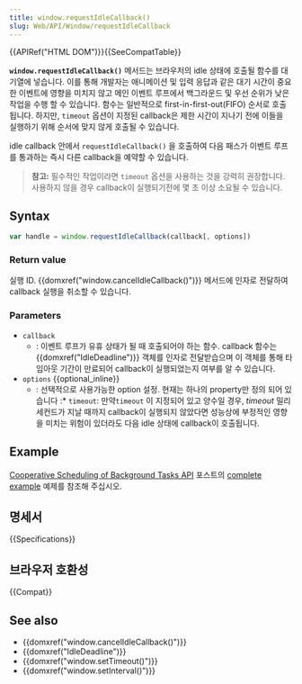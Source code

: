 ```yaml
---
title: window.requestIdleCallback()
slug: Web/API/Window/requestIdleCallback
---
```


{{APIRef("HTML DOM")}}{{SeeCompatTable}}

**`window.requestIdleCallback()`** 메서드는 브라우저의 idle 상태에 호출될 함수를 대기열에 넣습니다. 이를 통해 개발자는 애니메이션 및 입력 응답과 같은 대기 시간이 중요한 이벤트에 영향을 미치지 않고 메인 이벤트 루프에서 백그라운드 및 우선 순위가 낮은 작업을 수행 할 수 있습니다. 함수는 일반적으로 first-in-first-out(FIFO) 순서로 호출됩니다. 하지만, `timeout` 옵션이 지정된 callback은 제한 시간이 지나기 전에 이들을 실행하기 위해 순서에 맞지 않게 호출될 수 있습니다.

idle callback 안에서 `requestIdleCallback()` 을 호출하여 다음 패스가 이벤트 루프를 통과하는 즉시 다른 callback을 예약할 수 있습니다.

> **참고:** 필수적인 작업이라면 `timeout` 옵션을 사용하는 것을 강력히 권장합니다. 사용하지 않을 경우 callback이 실행되기전에 몇 초 이상 소요될 수 있습니다.

## Syntax

```js
var handle = window.requestIdleCallback(callback[, options])
```

### Return value

실행 ID. {{domxref("window.cancelIdleCallback()")}} 메서드에 인자로 전달하여 callback 실행을 취소할 수 있습니다.

### Parameters

- `callback`
  - : 이벤트 루프가 유휴 상태가 될 때 호출되어야 하는 함수. callback 함수는 {{domxref("IdleDeadline")}} 객체를 인자로 전달받습으며 이 객체를 통해 타임아웃 기간이 만료되어 callback이 실행되었는지 여부를 알 수 있습니다.
- `options` {{optional_inline}}
  - : 선택적으로 사용가능한 option 설정. 현재는 하나의 property만 정의 되어 있습니다 :\* `timeout`: 만약`timeout` 이 지정되어 있고 양수일 경우, _timeout_ 밀리세컨드가 지날 때까지 callback이 실행되지 않았다면 성능상에 부정적인 영향을 미치는 위험이 있더라도 다음 idle 상태에 callback이 호출됩니다.

## Example

[Cooperative Scheduling of Background Tasks API](/ko/docs/Web/API/Background_Tasks_API) 포스트의 [complete example](/ko/docs/Web/API/Background_Tasks_API#Example) 예제를 참조해 주십시오.

## 명세서

{{Specifications}}

## 브라우저 호환성

{{Compat}}

## See also

- {{domxref("window.cancelIdleCallback()")}}
- {{domxref("IdleDeadline")}}
- {{domxref("window.setTimeout()")}}
- {{domxref("window.setInterval()")}}
